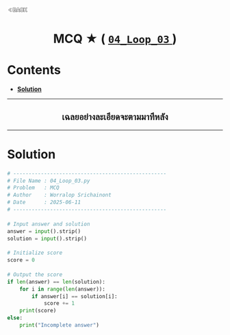 <p align="left">
  <a href="../README.md">
    <img src="../../Z99-OTHERS/00-common/00-back.png" style="width:10%">
  </a>
</p>

<div align="center">
  <h1>
    MCQ ★ (
      <a href="https://drive.google.com/file/d/1045T9kHbNpOkVWQG6D0URf3tx7AYj9Zq/view?usp=drive_link">
        <code>04_Loop_03</code>
      </a>
    )
  </h1>
</div>

# Contents

-   [**Solution**](#solution)

---

<div align="center">
  <h2>เฉลยอย่างละเอียดจะตามมาทีหลัง</h2>
</div>

---

# Solution

```python
# --------------------------------------------------
# File Name : 04_Loop_03.py
# Problem   : MCQ
# Author    : Worralop Srichainont
# Date      : 2025-06-11
# --------------------------------------------------

# Input answer and solution
answer = input().strip()
solution = input().strip()

# Initialize score
score = 0

# Output the score
if len(answer) == len(solution):
    for i in range(len(answer)):
        if answer[i] == solution[i]:
            score += 1
    print(score)
else:
    print("Incomplete answer")
```
